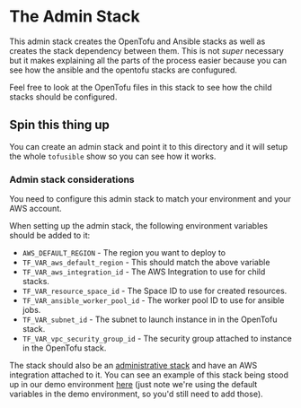 # The Admin Stack

This admin stack creates the OpenTofu and Ansible stacks as well as creates the stack dependency between them.
This is not _super_ necessary but it makes explaining all the parts of the process easier because you can see how the ansible and the opentofu stacks are confugured.

Feel free to look at the OpenTofu files in this stack to see how the child stacks should be configured.

## Spin this thing up

You can create an admin stack and point it to this directory and it will setup the whole `tofusible` show so you can see how it works.

### Admin stack considerations

You need to configure this admin stack to match your environment and your AWS account.

When setting up the admin stack, the following environment variables should be added to it:

- `AWS_DEFAULT_REGION` - The region you want to deploy to
- `TF_VAR_aws_default_region` - This should match the above variable
- `TF_VAR_aws_integration_id` - The AWS Integration to use for child stacks.
- `TF_VAR_resource_space_id` - The Space ID to use for created resources.
- `TF_VAR_ansible_worker_pool_id` - The worker pool ID to use for ansible jobs.
- `TF_VAR_subnet_id` - The subnet to launch instance in in the OpenTofu stack.
- `TF_VAR_vpc_security_group_id` - The security group attached to instance in the OpenTofu stack.

The stack should also be an [administrative stack](https://docs.spacelift.io/concepts/stack/stack-settings#administrative) and have an AWS integration attached to it.
You can see an example of this stack being stood up in our demo environment [here](https://github.com/spacelift-solutions/demo/blob/main/admin/stacks_opentofu_spacelift.tf#L1) (just note we're using the default variables in the demo environment, so you'd still need to add those).